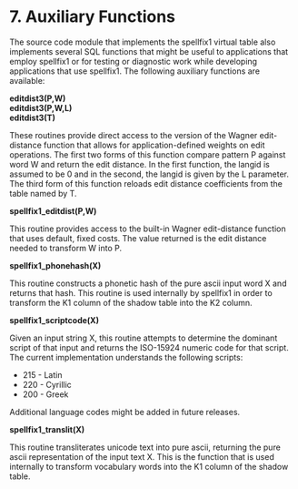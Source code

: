 # 7\. Auxiliary Functions


The source code module that implements the spellfix1 virtual table also
implements several SQL functions that might be useful to applications
that employ spellfix1 or for testing or diagnostic work while developing
applications that use spellfix1\. The following auxiliary functions are
available:




**editdist3(P,W)  
editdist3(P,W,L)  
editdist3(T)**


These routines provide direct access to the version of the Wagner
edit\-distance function that allows for application\-defined weights
on edit operations. The first two forms of this function compare
pattern P against word W and return the edit distance. In the first
function, the langid is assumed to be 0 and in the second, the
langid is given by the L parameter. The third form of this function
reloads edit distance coefficients from the table named by T.

**spellfix1\_editdist(P,W)**


This routine provides access to the built\-in Wagner edit\-distance
function that uses default, fixed costs. The value returned is
the edit distance needed to transform W into P.

**spellfix1\_phonehash(X)**


This routine constructs a phonetic hash of the pure ascii input word X
and returns that hash. This routine is used internally by spellfix1 in
order to transform the K1 column of the shadow table into the K2
column.

**spellfix1\_scriptcode(X)**


Given an input string X, this routine attempts to determine the dominant
script of that input and returns the ISO\-15924 numeric code for that
script. The current implementation understands the following scripts:
* 215 \- Latin
* 220 \- Cyrillic
* 200 \- Greek


Additional language codes might be added in future releases.

**spellfix1\_translit(X)**


This routine transliterates unicode text into pure ascii, returning
the pure ascii representation of the input text X. This is the function
that is used internally to transform vocabulary words into the K1
column of the shadow table.



